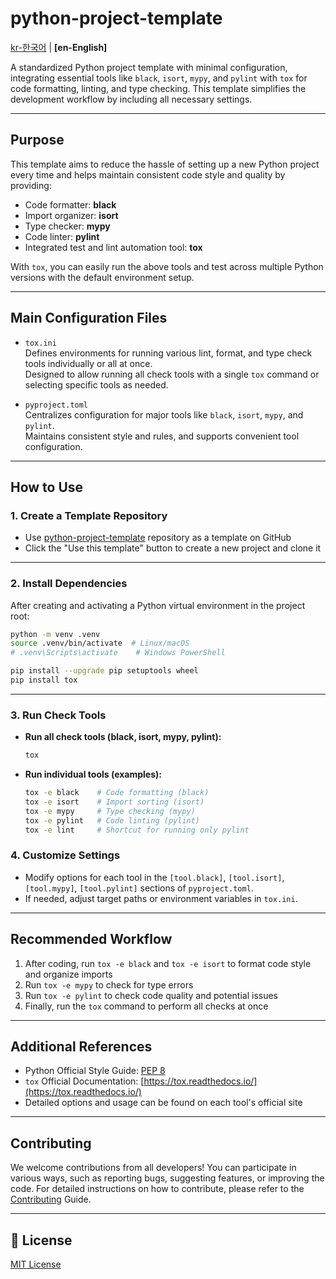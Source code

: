 # python-project-template

[kr-한국어](README.md) | **[en-English]**

A standardized Python project template with minimal configuration, integrating essential tools like `black`, `isort`, `mypy`, and `pylint` with `tox` for code formatting, linting, and type checking. This template simplifies the development workflow by including all necessary settings.

---

## Purpose

This template aims to reduce the hassle of setting up a new Python project every time and helps maintain consistent code style and quality by providing:

- Code formatter: **black**
- Import organizer: **isort**
- Type checker: **mypy**
- Code linter: **pylint**
- Integrated test and lint automation tool: **tox**

With `tox`, you can easily run the above tools and test across multiple Python versions with the default environment setup.

---

## Main Configuration Files

- `tox.ini`  
  Defines environments for running various lint, format, and type check tools individually or all at once.  
  Designed to allow running all check tools with a single `tox` command or selecting specific tools as needed.

- `pyproject.toml`  
  Centralizes configuration for major tools like `black`, `isort`, `mypy`, and `pylint`.  
  Maintains consistent style and rules, and supports convenient tool configuration.

---

## How to Use

### 1. Create a Template Repository

- Use [python-project-template](https://github.com/yourusername/python-project-template) repository as a template on GitHub  
- Click the "Use this template" button to create a new project and clone it

---

### 2. Install Dependencies

After creating and activating a Python virtual environment in the project root:

```bash
python -m venv .venv
source .venv/bin/activate  # Linux/macOS
# .venv\Scripts\activate    # Windows PowerShell

pip install --upgrade pip setuptools wheel
pip install tox
```

---

### 3. Run Check Tools

- **Run all check tools (black, isort, mypy, pylint):**

  ```bash
  tox
  ```

- **Run individual tools (examples):**

  ```bash
  tox -e black    # Code formatting (black)
  tox -e isort    # Import sorting (isort)
  tox -e mypy     # Type checking (mypy)
  tox -e pylint   # Code linting (pylint)
  tox -e lint     # Shortcut for running only pylint
  ```

### 4. Customize Settings

- Modify options for each tool in the `[tool.black]`, `[tool.isort]`, `[tool.mypy]`, `[tool.pylint]` sections of `pyproject.toml`.
- If needed, adjust target paths or environment variables in `tox.ini`.

---

## Recommended Workflow

1. After coding, run `tox -e black` and `tox -e isort` to format code style and organize imports
2. Run `tox -e mypy` to check for type errors
3. Run `tox -e pylint` to check code quality and potential issues
4. Finally, run the `tox` command to perform all checks at once

---

## Additional References

- Python Official Style Guide: [PEP 8](https://pep8.org/)
- `tox` Official Documentation: [https://tox.readthedocs.io/](https://tox.readthedocs.io/)
- Detailed options and usage can be found on each tool's official site

---

## Contributing

We welcome contributions from all developers!
You can participate in various ways, such as reporting bugs, suggesting features, or improving the code.
For detailed instructions on how to contribute, please refer to the [Contributing](./CONTRIBUTING.en.md) Guide.

---

## 📝 License

[MIT License](LICENSE)
